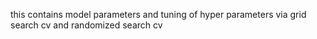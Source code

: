 this contains model parameters and tuning of hyper parameters via grid search cv and randomized search cv
